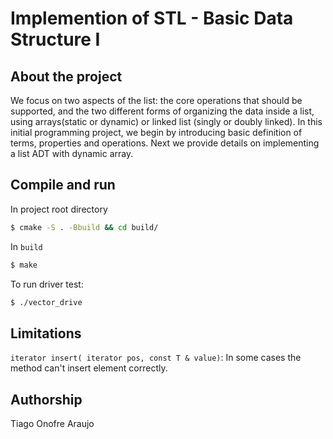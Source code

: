 # Implemention of STL <vector> - Basic Data Structure I
## About the project
We focus on two aspects of the list: the core operations that should be supported, and the two different forms of organizing the data inside a list, using arrays(static or dynamic) or linked list (singly or doubly linked).
In this initial programming project, we begin by introducing basic definition of terms, properties and operations. Next we provide details on implementing a list ADT with dynamic array.

## Compile and run
In project root directory
```bash
$ cmake -S . -Bbuild && cd build/

```
In `build` 
```bash
$ make 

```
To run driver test:
```bash
$ ./vector_drive

```
## Limitations
`iterator insert( iterator pos, const T & value)`: In some cases the method can't insert element correctly. 

## Authorship
Tiago Onofre Araujo
